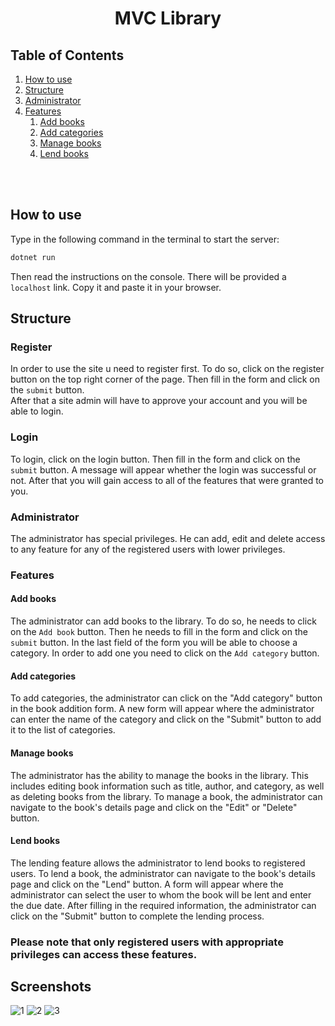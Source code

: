 # <center>MVC Library</center>

## Table of Contents
1. [How to use](#how-to-use)
2. [Structure](#structure)
3. [Administrator](#administrator)
4. [Features](#features)
    1. [Add books](#add-books)
    2. [Add categories](#add-categories)
    3. [Manage books](#manage-books)
    4. [Lend books](#lend-books)




<br/><br/>

## How to use
Type in the following command in the terminal to start the server:
```bash
dotnet run
```
Then read the instructions on the console. There will be provided a `localhost` link. Copy it and paste it in your browser.


## Structure
### Register
In order to use the site u need to register first. To do so, click on the register button on the top right corner of the page. Then fill in the form and click on the `submit` button.  
After that a site admin will have to approve your account and you will be able to login. 

### Login 
To login, click on the login button. Then fill in the form and click on the `submit` button. A message will appear whether the login was successful or not. After that you will gain access to all of the features that were granted to you.

### Administrator
The administrator has special privileges. He can add, edit and delete access to any feature for any of the registered users with lower privileges.

### Features
#### Add books
The administrator can add books to the library. To do so, he needs to click on the `Add book` button. Then he needs to fill in the form and click on the `submit` button. In the last field of the form you will be able to choose a category. In order to add one you need to click on the `Add category` button. 
#### Add categories
To add categories, the administrator can click on the "Add category" button in the book addition form. A new form will appear where the administrator can enter the name of the category and click on the "Submit" button to add it to the list of categories.

#### Manage books
The administrator has the ability to manage the books in the library. This includes editing book information such as title, author, and category, as well as deleting books from the library. To manage a book, the administrator can navigate to the book's details page and click on the "Edit" or "Delete" button.

#### Lend books
The lending feature allows the administrator to lend books to registered users. To lend a book, the administrator can navigate to the book's details page and click on the "Lend" button. A form will appear where the administrator can select the user to whom the book will be lent and enter the due date. After filling in the required information, the administrator can click on the "Submit" button to complete the lending process.

### Please note that only registered users with appropriate privileges can access these features.

## Screenshots
![1](https://github.com/lursz/MVC-Library/assets/93160829/bf80d842-4d0f-47b8-a1a6-29edd03d0292)
![2](https://github.com/lursz/MVC-Library/assets/93160829/91d471fb-77f6-451e-b02e-1ad6189a1572)
![3](https://github.com/lursz/MVC-Library/assets/93160829/6811f676-aa32-4c9d-80f8-818fe3c75b22)


